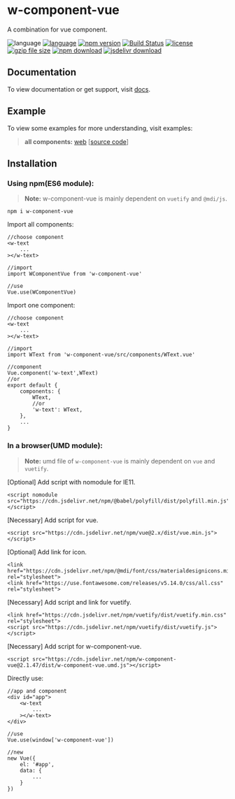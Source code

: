# w-component-vue
A combination for vue component.

![language](https://img.shields.io/badge/language-JavaScript-orange.svg) 
[![language](https://img.shields.io/badge/vue-2.x-brightgreen.svg)](https://github.com/vuejs/vue) 
[![npm version](http://img.shields.io/npm/v/w-component-vue.svg?style=flat)](https://npmjs.org/package/w-component-vue) 
[![Build Status](https://travis-ci.org/yuda-lyu/w-component-vue.svg?branch=master)](https://travis-ci.org/yuda-lyu/w-component-vue) 
[![license](https://img.shields.io/npm/l/w-component-vue.svg?style=flat)](https://npmjs.org/package/w-component-vue) 
[![gzip file size](http://img.badgesize.io/yuda-lyu/w-component-vue/master/dist/w-component-vue.umd.js.svg?compression=gzip)](https://github.com/yuda-lyu/w-component-vue)
[![npm download](https://img.shields.io/npm/dt/w-component-vue.svg)](https://npmjs.org/package/w-component-vue) 
[![jsdelivr download](https://img.shields.io/jsdelivr/npm/hm/w-component-vue.svg)](https://www.jsdelivr.com/package/npm/w-component-vue)

## Documentation
To view documentation or get support, visit [docs](https://yuda-lyu.github.io/w-component-vue/module-WBadge.html).

## Example
To view some examples for more understanding, visit examples:

> **all components:** [web](//yuda-lyu.github.io/w-component-vue/examples/app.html) [[source code](https://github.com/yuda-lyu/w-component-vue/blob/master/docs/examples/app.html)]

## Installation
### Using npm(ES6 module):
> **Note:** w-component-vue is mainly dependent on `vuetify` and `@mdi/js`.

```alias
npm i w-component-vue
```
Import all components:
```alias
//choose component
<w-text
    ...
></w-text>

//import
import WComponentVue from 'w-component-vue'

//use
Vue.use(WComponentVue)
```
Import one component:
```alias
//choose component
<w-text
    ...
></w-text>

//import
import WText from 'w-component-vue/src/components/WText.vue'

//component
Vue.component('w-text',WText)
//or
export default {
    components: {
        WText,
        //or
        'w-text': WText,
    },
    ...
}
```

### In a browser(UMD module):
> **Note:** umd file of `w-component-vue` is mainly dependent on `vue` and `vuetify`.

[Optional] Add script with nomodule for IE11.
```alias
<script nomodule src="https://cdn.jsdelivr.net/npm/@babel/polyfill/dist/polyfill.min.js"></script>
```
[Necessary] Add script for vue.
```alias
<script src="https://cdn.jsdelivr.net/npm/vue@2.x/dist/vue.min.js"></script>
```
[Optional] Add link for icon.
```alias
<link href="https://cdn.jsdelivr.net/npm/@mdi/font/css/materialdesignicons.min.css" rel="stylesheet">
<link href="https://use.fontawesome.com/releases/v5.14.0/css/all.css" rel="stylesheet">
```
[Necessary] Add script and link for vuetify.
```alias
<link href="https://cdn.jsdelivr.net/npm/vuetify/dist/vuetify.min.css" rel="stylesheet">
<script src="https://cdn.jsdelivr.net/npm/vuetify/dist/vuetify.js"></script>
```
[Necessary] Add script for w-component-vue.
```alias
<script src="https://cdn.jsdelivr.net/npm/w-component-vue@2.1.47/dist/w-component-vue.umd.js"></script>
```
Directly use:
```alias
//app and component
<div id="app">
    <w-text
        ...
    ></w-text>
</div>

//use
Vue.use(window['w-component-vue'])

//new
new Vue({
    el: '#app',
    data: {
        ...
    }
})
```